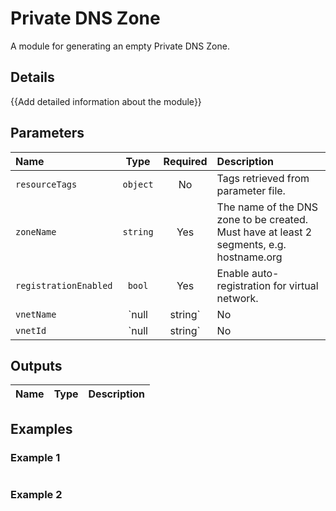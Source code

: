 # Private DNS Zone

A module for generating an empty Private DNS Zone.

## Details

{{Add detailed information about the module}}

## Parameters

| Name                  | Type            | Required | Description                                                                                         |
| :-------------------- | :-------------: | :------: | :-------------------------------------------------------------------------------------------------- |
| `resourceTags`        | `object`        | No       | Tags retrieved from parameter file.                                                                 |
| `zoneName`            | `string`        | Yes      | The name of the DNS zone to be created.  Must have at least 2 segments, e.g. hostname.org           |
| `registrationEnabled` | `bool`          | Yes      | Enable auto-registration for virtual network.                                                       |
| `vnetName`            | `null | string` | No       | The name of vnet to connect the zone to (for naming of link). Null if registrationEnabled is false. |
| `vnetId`              | `null | string` | No       | Vnet to link up with. Null if registrationEnabled is false.                                         |

## Outputs

| Name | Type | Description |
| :--- | :--: | :---------- |

## Examples

### Example 1

```bicep
```

### Example 2

```bicep
```